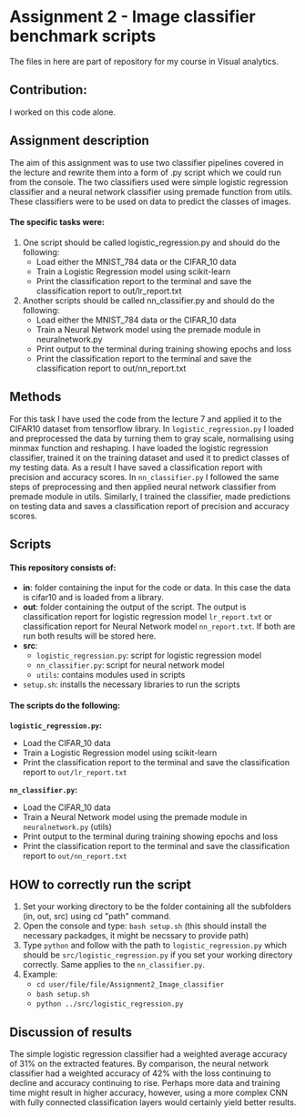 # Assignment 2 - Image classifier benchmark scripts

The files in here are part of repository for my course in Visual analytics.

## Contribution:
I worked on this code alone. 

## Assignment description
The aim of this assignment was to use two classifier pipelines covered in the lecture and rewrite them into a form of .py script which we could run from the console.
The two classifiers used were simple logistic regression classifier and a neural network classifier using premade function from utils. These classifiers were to be used on data to predict the classes of images. 

#### The specific tasks were:
1. One script should be called logistic_regression.py and should do the following:
   - Load either the MNIST_784 data or the CIFAR_10 data
   - Train a Logistic Regression model using scikit-learn
   - Print the classification report to the terminal and save the classification report to out/lr_report.txt
2. Another scripts should be called nn_classifier.py and should do the following:
   - Load either the MNIST_784 data or the CIFAR_10 data
   - Train a Neural Network model using the premade module in neuralnetwork.py
   - Print output to the terminal during training showing epochs and loss
   - Print the classification report to the terminal and save the classification report to out/nn_report.txt

## Methods
For this task I have used the code from the lecture 7 and applied it to the CIFAR10 dataset from tensorflow library. In `logistic_regression.py` I loaded and preprocessed the data by turning them to gray scale, normalising using minmax function and reshaping. I have loaded the logistic regression classifier, trained it on the training dataset and used it to predict classes of my testing data. As a result I have saved a classification report with precision and accuracy scores. 
In `nn_classifier.py` I followed the same steps of preprocessing and then applied neural network classifier from premade module in utils. Similarly, I trained the classifier, made predictions on testing data and saves a classification report of precision and accuracy scores.

## Scripts

#### This repository consists of:
- **in**: folder containing the input for the code or data. In this case the data is cifar10 and is loaded from a library.
- **out**: folder containing the output of the script. The output is classification report for logistic regression
           model `lr_report.txt` or classification report for Neural Network model `nn_report.txt`. If both are run
           both results will be stored here.
- **src**:
  - `logistic_regression.py`: script for logistic regression model
  - `nn_classifier.py`: script for neural network model
  - `utils`: contains modules used in scripts
- `setup.sh`: installs the necessary libraries to run the scripts

#### The scripts do the following:

**`logistic_regression.py`:**
- Load the CIFAR_10 data
- Train a Logistic Regression model using scikit-learn
- Print the classification report to the terminal and save the classification report to `out/lr_report.txt`

**`nn_classifier.py`:**
- Load the CIFAR_10 data
- Train a Neural Network model using the premade module in `neuralnetwork.py` (utils)
- Print output to the terminal during training showing epochs and loss
- Print the classification report to the terminal and save the classification report to `out/nn_report.txt`


## HOW to correctly run the script ##
1. Set your working directory to be the folder containing all the subfolders (in, out, src) using cd "path" command.
3. Open the console and type: `bash setup.sh` (this should install the necessary packadges, it might be necssary to provide path)
4. Type `python` and follow with the path to `logistic_regression.py` which should be `src/logistic_regression.py` if you set your working directory correctly. Same applies to the `nn_classifier.py`. 
4. Example: 
   - `cd user/file/file/Assignment2_Image_classifier`
   - `bash setup.sh`
   - `python ../src/logistic_regression.py`

## Discussion of results
The simple logistic regression classifier had a weighted average accuracy of 31% on the extracted features. By comparison, the neural network classifier had a weighted accuracy of 42% with the loss continuing to decline and accuracy continuing to rise. Perhaps more data and training time might result in higher accuracy, however, using a more complex CNN with fully connected classification layers would certainly yield better results.  
